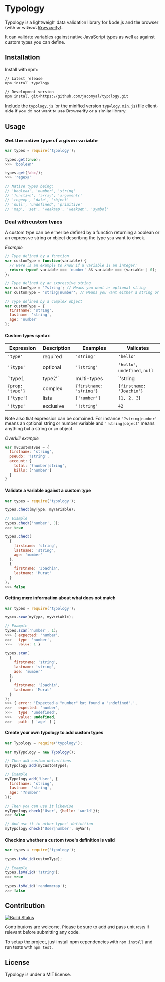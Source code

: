 # Typology

Typology is a lightweight data validation library for Node.js and the browser (with or without [Browserify](http://browserify.org/)).

It can validate variables against native JavaScript types as well as against custom types you can define.

## Installation

Install with npm:

```bash
// Latest release
npm install typology

// Development version
npm install git+https://github.com/jacomyal/typology.git
```

Include the [`typology.js`](./typology.js) (or the minified version [`typology.min.js`](./typology.min.js)) file client-side if you do not want to use Browserify or a similar library.

## Usage

### Get the native type of a given variable

```js
var types = require('typology');

types.get(true);
>>> 'boolean'

types.get(/abc/);
>>> 'regexp'

// Native types being:
// 'boolean', 'number', 'string'
// 'function', 'array', 'arguments'
// 'regexp', 'date', 'object'
// 'null', 'undefined', 'primitive'
// 'map', 'set', 'weakmap', 'weakset', 'symbol'
```

### Deal with custom types

A custom type can be either be defined by a function returning a boolean or an expressive string or object describing the type you want to check.

*Example*

```js
// Type defined by a function
var customType = function(variable) {
  // Here is an example to know if a variable is an integer:
  return typeof variable === 'number' && variable === (variable | 0);
};

// Type defined by an expressive string
var customType = '?string'; // Means you want an optional string
var customType = 'string|number'; // Means you want either a string or a number

// Type defined by a complex object
var customType = {
  firstname: 'string',
  lastname: 'string',
  age: 'number'
};
```

#### Custom types syntax

|Expression|Description|Examples|Validates|
|---|---|---|---|
|`'type'`|required|`'string'`|`'hello'`|
|`'?type'`|optional|`'?string'`|`'hello'`, `undefined`, `null`|
|`'type1|type2'`|multi-types|`'string|number'`|`'hello'`, `45`, `2.34`|
|`{prop: 'type'}`|complex|`{firstname: 'string'}`|`{firstname: 'Joachim'}`|
|`['type']`|lists|`['number']`|`[1, 2, 3]`|
|`'!type'`|exclusive|`'!string'`|`42`|

Note also that expression can be combined. For instance `'?string|number'` means an optional string or number variable and `'!string|object'` means anything but a string or an object.

*Overkill example*

```js
var myCustomType = {
  firstname: 'string',
  pseudo: '?string',
  account: {
    total: '?number|string',
    bills: ['number']
  }
}
```

#### Validate a variable against a custom type

```js
var types = require('typology');

types.check(myType, myVariable);

// Example
types.check('number', 1);
>>> true

types.check(
  {
    firstname: 'string',
    lastname: 'string',
    age: 'number'
  },
  {
    firstname: 'Joachim',
    lastname: 'Murat'
  }
);
>>> false
```

#### Getting more information about what does not match

```js
var types = require('typology');

types.scan(myType, myVariable);

// Example
types.scan('number', 1);
>>> { expected: 'number',
>>>   type: 'number',
>>>   value: 1 }

types.scan(
  {
    firstname: 'string',
    lastname: 'string',
    age: 'number'
  },
  {
    firstname: 'Joachim',
    lastname: 'Murat'
  }
);
>>> { error: 'Expected a "number" but found a "undefined".',
>>>   expected: 'number',
>>>   type: 'undefined',
>>>   value: undefined,
>>>   path: [ 'age' ] }
```

#### Create your own typology to add custom types

```js
var Typology = require('typology');

var myTypology = new Typology();

// Then add custom definitions
myTypology.add(myCustomType);

// Example
myTypology.add('User', {
  firstname: 'string',
  lastname: 'string',
  age: '?number'
});

// Then you can use it likewise
myTypology.check('User', {hello: 'world'});
>>> false

// And use it in other types' definition
myTypology.check('User|number', myVar);
```

#### Checking whether a custom type's definition is valid

```js
var types = require('typology');

types.isValid(customType);

// Example
types.isValid('?string');
>>> true

types.isValid('randomcrap');
>>> false
```

## Contribution

[![Build Status](https://travis-ci.org/jacomyal/typology.svg)](https://travis-ci.org/jacomyal/typology)

Contributions are welcome. Please be sure to add and pass unit tests if relevant before submitting any code.

To setup the project, just install npm dependencies with `npm install` and run tests with `npm test`.

## License

Typology is under a MIT license.
